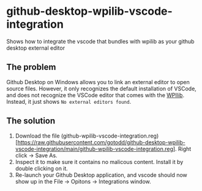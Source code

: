 # github-desktop-wpilib-vscode-integration
Shows how to integrate the vscode that bundles with wpilib as your github desktop external editor

## The problem
Github Desktop on Windows allows you to link an external editor to open source files. However, it only recognizes the default installation of VSCode, and does not recognize the VSCode editor that comes with the [WPIlib](https://github.com/wpilibsuite/allwpilib/releases). Instead, it just shows `No external editors found`. 

## The solution
1. Download the file (github-wpilib-vscode-integration.reg)[https://raw.githubusercontent.com/gotodd/github-desktop-wpilib-vscode-integration/main/github-wpilib-vscode-integration.reg]. Right click -> Save As. 
2. Inspect it to make sure it contains no malicous content. Install it by double clicking on it.
3. Re-launch your Github Desktop application, and vscode should now show up in the File -> Opitons -> Integrations window. 
